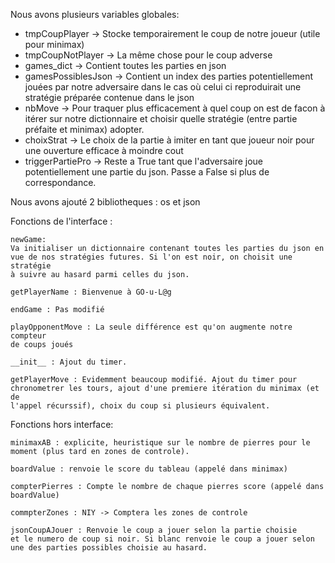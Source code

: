 Nous avons plusieurs variables globales:
- tmpCoupPlayer -> Stocke temporairement le coup de notre joueur (utile 
pour minimax)
- tmpCoupNotPlayer -> La même chose pour le coup adverse
- games_dict -> Contient toutes les parties en json
- gamesPossiblesJson -> Contient un index des parties potentiellement
jouées par notre adversaire dans le cas où celui ci reproduirait
une stratégie préparée contenue dans le json
- nbMove -> Pour traquer plus efficacement à quel coup on est de facon
à itérer sur notre dictionnaire et choisir quelle stratégie (entre partie
préfaite et minimax) adopter.
- choixStrat -> Le choix de la partie à imiter en tant que joueur noir pour
une ouverture efficace à moindre cout
- triggerPartiePro -> Reste a True tant que l'adversaire joue 
potentiellement une partie du json. Passe a False si plus de correspondance.

Nous avons ajouté 2 bibliotheques : os et json

Fonctions de l'interface :

    newGame:
    Va initialiser un dictionnaire contenant toutes les parties du json en
    vue de nos stratégies futures. Si l'on est noir, on choisit une stratégie
    à suivre au hasard parmi celles du json.

    getPlayerName : Bienvenue à GO-u-L@g

    endGame : Pas modifié

    playOpponentMove : La seule différence est qu'on augmente notre compteur
    de coups joués

    __init__ : Ajout du timer.

    getPlayerMove : Evidemment beaucoup modifié. Ajout du timer pour 
    chronometrer les tours, ajout d'une premiere itération du minimax (et de
    l'appel récurssif), choix du coup si plusieurs équivalent.

Fonctions hors interface:

    minimaxAB : explicite, heuristique sur le nombre de pierres pour le 
    moment (plus tard en zones de controle).

    boardValue : renvoie le score du tableau (appelé dans minimax)

    compterPierres : Compte le nombre de chaque pierres score (appelé dans
    boardValue)

    commpterZones : NIY -> Comptera les zones de controle

    jsonCoupAJouer : Renvoie le coup a jouer selon la partie choisie
    et le numero de coup si noir. Si blanc renvoie le coup a jouer selon
    une des parties possibles choisie au hasard.

